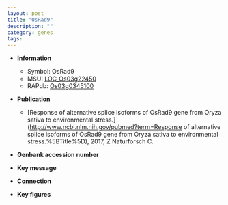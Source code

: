```yaml
---
layout: post
title: "OsRad9"
description: ""
category: genes
tags: 
---
```


* **Information**  
    + Symbol: OsRad9  
    + MSU: [LOC_Os03g22450](http://rice.plantbiology.msu.edu/cgi-bin/ORF_infopage.cgi?orf=LOC_Os03g22450)  
    + RAPdb: [Os03g0345100](http://rapdb.dna.affrc.go.jp/viewer/gbrowse_details/irgsp1?name=Os03g0345100)  

* **Publication**  
    + [Response of alternative splice isoforms of OsRad9 gene from Oryza sativa to environmental stress.](http://www.ncbi.nlm.nih.gov/pubmed?term=Response of alternative splice isoforms of OsRad9 gene from Oryza sativa to environmental stress.%5BTitle%5D), 2017, Z Naturforsch C.

* **Genbank accession number**  

* **Key message**  

* **Connection**  

* **Key figures**  


